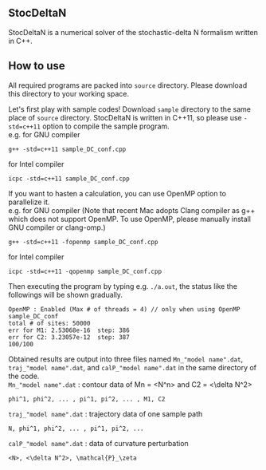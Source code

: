 ## StocDeltaN
StocDeltaN is a numerical solver of the stochastic-delta N formalism written in C++.

## How to use
All required programs are packed into `source` directory. Please download this directory to your working space.

Let's first play with sample codes! Download `sample` directory to the same place of `source` directory.
StocDeltaN is written in C++11, so please use `-std=c++11` option to compile the sample program.  
e.g. for GNU compiler

    g++ -std=c++11 sample_DC_conf.cpp  
    
for Intel compiler

    icpc -std=c++11 sample_DC_conf.cpp  

If you want to hasten a calculation, you can use OpenMP option to parallelize it.  
e.g. for GNU compiler (Note that recent Mac adopts Clang compiler as g++ which does not support OpenMP. To use OpenMP, please manually install GNU compiler or clang-omp.)

    g++ -std=c++11 -fopenmp sample_DC_conf.cpp

for Intel compiler

    icpc -std=c++11 -qopenmp sample_DC_conf.cpp

Then executing the program by typing e.g. `./a.out`, the status like the followings will be shown gradually.

    OpenMP : Enabled (Max # of threads = 4) // only when using OpenMP
    sample_DC_conf
    total # of sites: 50000
    err for M1: 2.53068e-16  step: 386
    err for C2: 3.23057e-12  step: 387
    100/100
    
Obtained results are output into three files named `Mn_"model name".dat`, `traj_"model name".dat`, and `calP_"model name".dat` in the same directory of the code.  
`Mn_"model name".dat` : contour data of Mn = <N^n> and C2 = <\delta N^2>

    phi^1, phi^2, ... , pi^1, pi^2, ... , M1, C2
    
`traj_"model name".dat` : trajectory data of one sample path

    N, phi^1, phi^2, ... , pi^1, pi^2, ...
    
`calP_"model name".dat` : data of curvature perturbation

    <N>, <\delta N^2>, \mathcal{P}_\zeta
